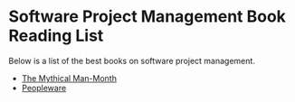 # Software Project Management Book Reading List

Below is a list of the best books on software project management.

* [The Mythical Man-Month](https://www.amazon.com/Mythical-Man-Month-Software-Engineering-Anniversary/dp/B005GM4EBS/ref=sr_1_2?s=books&ie=UTF8&qid=1544633663&sr=1-2&keywords=the+mythical+man+month)
* [Peopleware](https://www.amazon.com/exec/obidos/ASIN/0932633439/)
